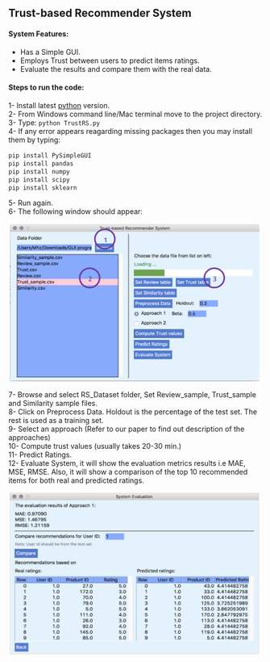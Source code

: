## Trust-based Recommender System

#### System Features:  
- Has a Simple GUI.  
- Employs Trust between users to predict items ratings.
- Evaluate the results and compare them with the real data.  

#### Steps to run the code:  

1-	Install latest [python](https://www.python.org/downloads/) version.  
2-	From Windows command line/Mac terminal move to the project directory.   
3-	Type: ```python TrustRS.py```   
4-	If any error appears reagarding missing packages then you may install them by typing:  
```
pip install PySimpleGUI
pip install pandas
pip install numpy
pip install scipy
pip install sklearn
```
5-	Run again.   
6-	The following window should appear:   

<img src="https://github.com/Mhz95/Trust-Based-Recommender-System/blob/master/scrn.png" width="500">
 
 
7-	Browse and select RS_Dataset folder, Set Review_sample, Trust_sample and Similarity sample files.  
8-	Click on Preprocess Data. Holdout is the percentage of the test set. The rest is used as a training set.  
9-	Select an approach (Refer to our paper to find out description of the approaches)  
10-	Compute trust values (usually takes 20-30 min.)  
11-	Predict Ratings.  
12-	Evaluate System, it will show the evaluation metrics results i.e MAE, MSE, RMSE. Also, it will show a comparison of the top 10 recommended items for both real and predicted ratings.  

<img src="https://github.com/Mhz95/Trust-Based-Recommender-System/blob/master/scrn2.png" width="500">


